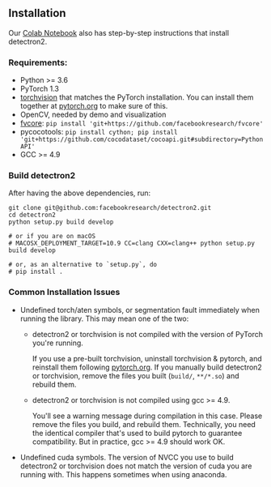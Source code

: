 ## Installation

Our [Colab Notebook](https://colab.research.google.com/drive/16jcaJoc6bCFAQ96jDe2HwtXj7BMD_-m5) also has step-by-step instructions that install detectron2.

### Requirements:
- Python >= 3.6
- PyTorch 1.3
- [torchvision](https://github.com/pytorch/vision/) that matches the PyTorch installation.
	You can install them together at [pytorch.org](http://pytorch.org) to make sure of this.
- OpenCV, needed by demo and visualization
- [fvcore](https://github.com/facebookresearch/fvcore/): `pip install 'git+https://github.com/facebookresearch/fvcore'`
- pycocotools: `pip install cython; pip install 'git+https://github.com/cocodataset/cocoapi.git#subdirectory=PythonAPI'`
- GCC >= 4.9


### Build detectron2

After having the above dependencies, run:
```
git clone git@github.com:facebookresearch/detectron2.git
cd detectron2
python setup.py build develop

# or if you are on macOS
# MACOSX_DEPLOYMENT_TARGET=10.9 CC=clang CXX=clang++ python setup.py build develop

# or, as an alternative to `setup.py`, do
# pip install .
```

### Common Installation Issues

+ Undefined torch/aten symbols, or segmentation fault immediately when running the library.
  This may mean one of the two:

	* detectron2 or torchvision is not compiled with the version of PyTorch you're running.

		If you use a pre-built torchvision, uninstall torchvision & pytorch, and reinstall them
		following [pytorch.org](http://pytorch.org).
		If you manually build detectron2 or torchvision, remove the files you built (`build/`, `**/*.so`)
		and rebuild them.

	* detectron2 or torchvision is not compiled using gcc >= 4.9.

	  You'll see a warning message during compilation in this case. Please remove the files you build,
		and rebuild them.
		Technically, you need the identical compiler that's used to build pytorch to guarantee
		compatibility. But in practice, gcc >= 4.9 should work OK.

+ Undefined cuda symbols. The version of NVCC you use to build detectron2 or torchvision does
	not match the version of cuda you are running with.
	This happens sometimes when using anaconda.

